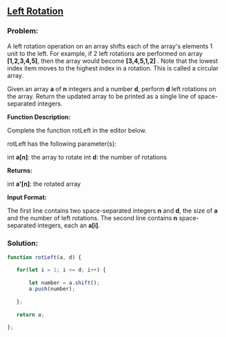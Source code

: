 ## [Left Rotation](https://www.hackerrank.com/challenges/ctci-array-left-rotation/problem?h_l=interview&playlist_slugs%5B%5D=interview-preparation-kit&playlist_slugs%5B%5D=arrays)

### Problem:

A left rotation operation on an array shifts each of the array's elements 1 unit to the left. For example, if 2 left rotations are performed on array **[1,2,3,4,5]**, then the array would become **[3,4,5,1,2]** . Note that the lowest index item moves to the highest index in a rotation. This is called a circular array.

Given an array **a** of **n** integers and a number **d**, perform **d** left rotations on the array. Return the updated array to be printed as a single line of space-separated integers.

**Function Description:**

Complete the function rotLeft in the editor below.

rotLeft has the following parameter(s):

int **a[n]**: the array to rotate
int **d**: the number of rotations

**Returns:**

int **a'[n]**: the rotated array

**Input Format:**

The first line contains two space-separated integers **n** and **d**, the size of **a** and the number of left rotations.
The second line contains **n** space-separated integers, each an **a[i]**.

### Solution:

```javascript
function rotLeft(a, d) {

   for(let i = 1; i <= d; i++) {
       
       let number = a.shift();
       a.push(number);
       
   };
   
   return a;

};
```